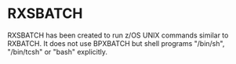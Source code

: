 # RXSBATCH
RXSBATCH has been created to run z/OS UNIX commands similar to RXBATCH. It does not use BPXBATCH but shell programs "/bin/sh", "/bin/tcsh" or "bash" explicitly.
